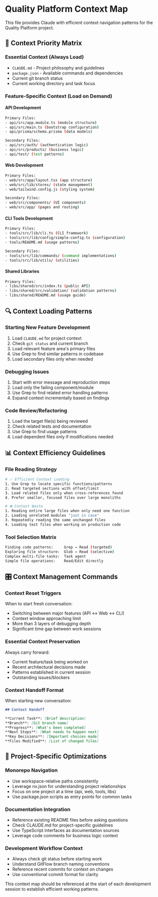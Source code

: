 # Quality Platform Context Map

This file provides Claude with efficient context navigation patterns for the Quality Platform project.

## 🎯 Context Priority Matrix

### **Essential Context (Always Load)**
- `CLAUDE.md` - Project philosophy and guidelines
- `package.json` - Available commands and dependencies
- Current git branch status
- Current working directory and task focus

### **Feature-Specific Context (Load on Demand)**

#### **API Development**
```bash
Primary Files:
- api/src/app.module.ts (module structure)
- api/src/main.ts (bootstrap configuration)
- api/prisma/schema.prisma (data models)

Secondary Files:
- api/src/auth/ (authentication logic)
- api/src/products/ (business logic)
- api/test/ (test patterns)
```

#### **Web Development**
```bash
Primary Files:
- web/src/app/layout.tsx (app structure)
- web/src/lib/stores/ (state management)
- web/tailwind.config.js (styling system)

Secondary Files:
- web/src/components/ (UI components)
- web/src/app/ (pages and routing)
```

#### **CLI Tools Development**
```bash
Primary Files:
- tools/src/lib/cli.ts (CLI framework)
- tools/src/lib/config/simple-config.ts (configuration)
- tools/README.md (usage patterns)

Secondary Files:
- tools/src/lib/commands/ (command implementations)
- tools/src/lib/utils/ (utilities)
```

#### **Shared Libraries**
```bash
Primary Files:
- libs/shared/src/index.ts (public API)
- libs/shared/src/validation/ (validation patterns)
- libs/shared/README.md (usage guide)
```

## 🔍 Context Loading Patterns

### **Starting New Feature Development**
1. Load `CLAUDE.md` for project context
2. Check `git status` and current branch
3. Load relevant feature area's primary files
4. Use Grep to find similar patterns in codebase
5. Load secondary files only when needed

### **Debugging Issues**
1. Start with error message and reproduction steps
2. Load only the failing component/module
3. Use Grep to find related error handling patterns
4. Expand context incrementally based on findings

### **Code Review/Refactoring**
1. Load the target file(s) being reviewed
2. Check related tests and documentation
3. Use Grep to find usage patterns
4. Load dependent files only if modifications needed

## 📊 Context Efficiency Guidelines

### **File Reading Strategy**
```bash
# ✅ Efficient Context Loading
1. Use Grep to locate specific functions/patterns
2. Read targeted sections with offset/limit
3. Load related files only when cross-references found
4. Prefer smaller, focused files over large monoliths

# ❌ Context Waste
1. Reading entire large files when only need one function
2. Loading unrelated modules "just in case"
3. Repeatedly reading the same unchanged files
4. Loading test files when working on production code
```

### **Tool Selection Matrix**
```bash
Finding code patterns:     Grep → Read (targeted)
Exploring file structure:  Glob → Read (selective)
Complex multi-file tasks:  Task agent
Simple file operations:    Read/Edit directly
```

## 🎛 Context Management Commands

### **Context Reset Triggers**
When to start fresh conversation:
- Switching between major features (API ↔ Web ↔ CLI)
- Context window approaching limit
- More than 3 layers of debugging depth
- Significant time gap between work sessions

### **Essential Context Preservation**
Always carry forward:
- Current feature/task being worked on
- Recent architectural decisions made
- Patterns established in current session
- Outstanding issues/blockers

### **Context Handoff Format**
When starting new conversation:
```markdown
## Context Handoff

**Current Task**: [Brief description]
**Branch**: [Git branch name]
**Progress**: [What's been completed]
**Next Steps**: [What needs to happen next]
**Key Decisions**: [Important choices made]
**Files Modified**: [List of changed files]
```

## 🔧 Project-Specific Optimizations

### **Monorepo Navigation**
- Use workspace-relative paths consistently
- Leverage nx.json for understanding project relationships
- Focus on one project at a time (api, web, tools, libs)
- Use package.json scripts as entry points for common tasks

### **Documentation Integration**
- Reference existing README files before asking questions
- Check CLAUDE.md for project-specific guidelines
- Use TypeScript interfaces as documentation sources
- Leverage code comments for business logic context

### **Development Workflow Context**
- Always check git status before starting work
- Understand GitFlow branch naming conventions
- Reference recent commits for context on changes
- Use conventional commit format for clarity

This context map should be referenced at the start of each development session to establish efficient working patterns.